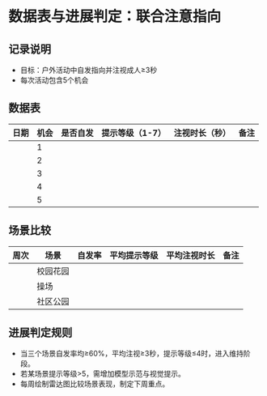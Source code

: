 # 数据表与进展判定：联合注意指向

## 记录说明
- 目标：户外活动中自发指向并注视成人≥3秒
- 每次活动包含5个机会

## 数据表
| 日期 | 机会 | 是否自发 | 提示等级（1-7） | 注视时长（秒） | 备注 |
| --- | --- | --- | --- | --- | --- |
| | 1 | | | | |
| | 2 | | | | |
| | 3 | | | | |
| | 4 | | | | |
| | 5 | | | | |

## 场景比较
| 周次 | 场景 | 自发率 | 平均提示等级 | 平均注视时长 | 备注 |
| --- | --- | --- | --- | --- | --- |
| | 校园花园 | | | | |
| | 操场 | | | | |
| | 社区公园 | | | | |

## 进展判定规则
- 当三个场景自发率均≥60%，平均注视≥3秒，提示等级≤4时，进入维持阶段。
- 若某场景提示等级>5，需增加模型示范与视觉提示。
- 每周绘制雷达图比较场景表现，制定下周重点。
